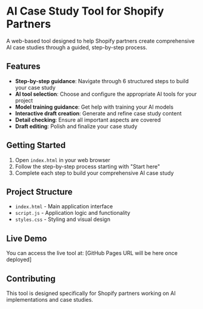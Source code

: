 # AI Case Study Tool for Shopify Partners

A web-based tool designed to help Shopify partners create comprehensive AI case studies through a guided, step-by-step process.

## Features

- **Step-by-step guidance**: Navigate through 6 structured steps to build your case study
- **AI tool selection**: Choose and configure the appropriate AI tools for your project
- **Model training guidance**: Get help with training your AI models
- **Interactive draft creation**: Generate and refine case study content
- **Detail checking**: Ensure all important aspects are covered
- **Draft editing**: Polish and finalize your case study

## Getting Started

1. Open `index.html` in your web browser
2. Follow the step-by-step process starting with "Start here"
3. Complete each step to build your comprehensive AI case study

## Project Structure

- `index.html` - Main application interface
- `script.js` - Application logic and functionality
- `styles.css` - Styling and visual design

## Live Demo

You can access the live tool at: [GitHub Pages URL will be here once deployed]

## Contributing

This tool is designed specifically for Shopify partners working on AI implementations and case studies. 